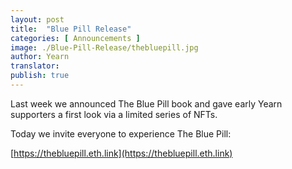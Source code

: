 ```yaml
---
layout: post
title:  "Blue Pill Release"
categories: [ Announcements ]
image: ./Blue-Pill-Release/thebluepill.jpg
author: Yearn
translator:
publish: true
---
```


Last week we announced The Blue Pill book and gave early Yearn supporters a first look via a limited series of NFTs.

Today we invite everyone to experience The Blue Pill:

[https://thebluepill.eth.link](https://thebluepill.eth.link)
